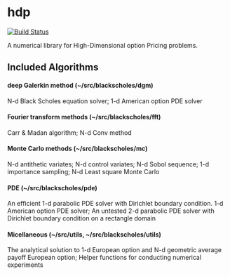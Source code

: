 # hdp

[![Build Status](https://travis-ci.com/ZewenShen/hdp.svg?branch=master)](https://travis-ci.com/ZewenShen/hdp)

A numerical library for High-Dimensional option Pricing problems.

## Included Algorithms

#### deep Galerkin method (~/src/blackscholes/dgm)
N-d Black Scholes equation solver; 1-d American option PDE solver

#### Fourier transform methods (~/src/blackscholes/fft)
Carr & Madan algorithm; N-d Conv method

#### Monte Carlo methods (~/src/blackscholes/mc)
N-d antithetic variates; N-d control variates; N-d Sobol sequence; 1-d importance sampling; N-d Least square Monte Carlo

#### PDE (~/src/blackscholes/pde)
An efficient 1-d parabolic PDE solver with Dirichlet boundary condition. 1-d American option PDE solver; An untested 2-d parabolic PDE solver with Dirichlet boundary condition on a rectangle domain

#### Micellaneous (~/src/utils, ~/src/blackscholes/utils)
The analytical solution to 1-d European option and N-d geometric average payoff European option; Helper functions for conducting numerical experiments
